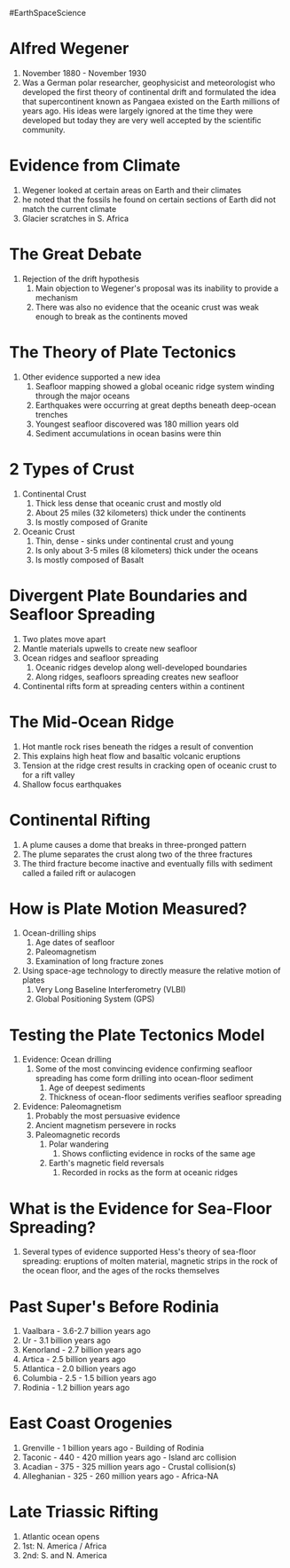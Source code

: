 #EarthSpaceScience
# Alfred Wegener
1. November 1880 - November 1930
2. Was a German polar researcher, geophysicist and meteorologist who developed the first theory of continental drift and formulated the idea that supercontinent known as Pangaea existed on the Earth millions of years ago. His ideas were largely ignored at the time they were developed but today they are very well accepted by the scientific community. 
# Evidence from Climate
1. Wegener looked at certain areas on Earth and their climates
2. he noted that the fossils he found on certain sections of Earth did not match the current climate
3. Glacier scratches in S. Africa
# The Great Debate
1. Rejection of the drift hypothesis
	1. Main objection to Wegener's proposal was its inability to provide a mechanism
	2. There was also no evidence that the oceanic crust was weak enough to break as the continents moved
# The Theory of Plate Tectonics
1. Other evidence supported a new idea
	1. Seafloor mapping showed a global oceanic ridge system winding through the major oceans
	2. Earthquakes were occurring at great depths beneath deep-ocean trenches
	3. Youngest seafloor discovered was 180 million years old
	4. Sediment accumulations in ocean basins were thin
# 2 Types of Crust
1. Continental Crust
	1. Thick less dense that oceanic crust and mostly old
	2. About 25 miles (32 kilometers) thick under the continents
	3. Is mostly composed of Granite
2. Oceanic Crust
	1. Thin, dense - sinks under continental crust and young
	2. Is only about 3-5 miles (8 kilometers) thick under the oceans
	3. Is mostly composed of Basalt
# Divergent Plate Boundaries and Seafloor Spreading
1. Two plates move apart
2. Mantle materials upwells to create new seafloor
3. Ocean ridges and seafloor spreading
	1. Oceanic ridges develop along well-developed boundaries
	2. Along ridges, seafloors spreading creates new seafloor
4. Continental rifts form at spreading centers within a continent
# The Mid-Ocean Ridge
1. Hot mantle rock rises beneath the ridges a result of convention
2. This explains high heat flow and basaltic volcanic eruptions
3. Tension at the ridge crest results in cracking open of oceanic crust to for a rift valley
4. Shallow focus earthquakes
# Continental Rifting
1. A plume causes a dome that breaks in three-pronged pattern
2. The plume separates the crust along two of the three fractures
3. The third fracture become inactive and eventually fills with sediment called a failed rift or aulacogen
# How is Plate Motion Measured?
1. Ocean-drilling ships
	1. Age dates of seafloor
	2. Paleomagnetism
	3. Examination of long fracture zones
2. Using space-age technology to directly measure the relative motion of plates
	1. Very Long Baseline Interferometry (VLBI)
	2. Global Positioning System (GPS)
# Testing the Plate Tectonics Model
1. Evidence: Ocean drilling
	1. Some of the most convincing evidence confirming seafloor spreading has come form drilling into ocean-floor sediment
		1. Age of deepest sediments
		2. Thickness of ocean-floor sediments verifies seafloor spreading
2. Evidence: Paleomagnetism
	1. Probably the most persuasive evidence
	2. Ancient magnetism persevere in rocks
	3. Paleomagnetic records
		1. Polar wandering
			1. Shows conflicting evidence in rocks of the same age
		2. Earth's magnetic field reversals
			1. Recorded in rocks as the form at oceanic ridges
# What is the Evidence for Sea-Floor Spreading?
1. Several types of evidence supported Hess's theory of sea-floor spreading: eruptions of molten material, magnetic strips in the rock of the ocean floor, and the ages of the rocks themselves
# Past Super's Before Rodinia
1. Vaalbara - 3.6-2.7 billion years ago
2. Ur - 3.1 billion years ago
3. Kenorland - 2.7 billion years ago
4. Artica - 2.5 billion years ago
5. Atlantica - 2.0 billion years ago
6. Columbia - 2.5 - 1.5 billion years ago
7. Rodinia - 1.2 billion years ago
# East Coast Orogenies
1. Grenville - 1 billion years ago - Building of Rodinia
2. Taconic -  440 - 420 million years ago - Island arc collision
3. Acadian - 375 - 325 million years ago - Crustal collision(s)
4. Alleghanian - 325 - 260 million years ago - Africa-NA
# Late Triassic Rifting
1. Atlantic ocean opens
2. 1st: N. America / Africa
3. 2nd: S. and N. America